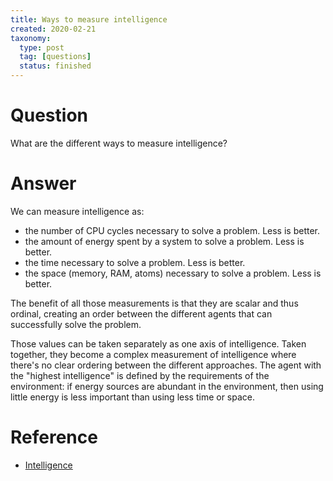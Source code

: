 ```yaml
---
title: Ways to measure intelligence
created: 2020-02-21
taxonomy:
  type: post
  tag: [questions]
  status: finished
---
```


# Question
What are the different ways to measure intelligence?

# Answer
We can measure intelligence as:
* the number of CPU cycles necessary to solve a problem. Less is better.
* the amount of energy spent by a system to solve a problem. Less is better.
* the time necessary to solve a problem. Less is better.
* the space (memory, RAM, atoms) necessary to solve a problem. Less is better.

The benefit of all those measurements is that they are scalar and thus ordinal, creating an order between the different agents that can successfully solve the problem.

Those values can be taken separately as one axis of intelligence. Taken together, they become a complex measurement of intelligence where there's no clear ordering between the different approaches. The agent with the "highest intelligence" is defined by the requirements of the environment: if energy sources are abundant in the environment, then using little energy is less important than using less time or space.

# Reference
* [Intelligence](../../../../agi/intelligence/article.md)
